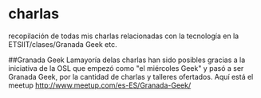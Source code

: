 # charlas
recopilación de todas mis charlas relacionadas con la tecnología en la ETSIIT/clases/Granada Geek etc. 

##Granada Geek
Lamayoría delas charlas han sido posibles gracias a la iniciativa de la OSL que empezó como "el miércoles Geek" y pasó a ser Granada Geek, por la cantidad de charlas y talleres ofertados. Aquí está el meetup http://www.meetup.com/es-ES/Granada-Geek/
